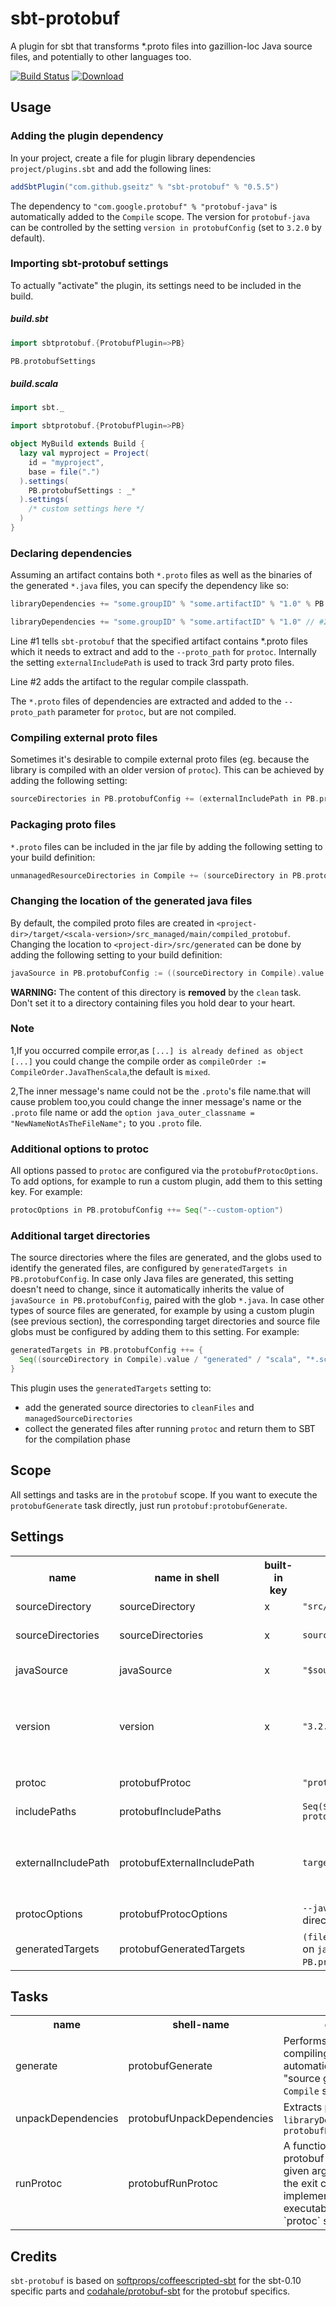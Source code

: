 # sbt-protobuf
A plugin for sbt that transforms *.proto files into gazillion-loc Java source files, and potentially to other languages too.

[![Build Status](https://travis-ci.org/sbt/sbt-protobuf.svg?branch=master)](https://travis-ci.org/sbt/sbt-protobuf)
[ ![Download](https://api.bintray.com/packages/sbt/sbt-plugin-releases/sbt-protobuf/images/download.svg) ](https://bintray.com/sbt/sbt-plugin-releases/sbt-protobuf/_latestVersion)

## Usage

### Adding the plugin dependency
In your project, create a file for plugin library dependencies `project/plugins.sbt` and add the following lines:

```scala
addSbtPlugin("com.github.gseitz" % "sbt-protobuf" % "0.5.5")
```

The dependency to `"com.google.protobuf" % "protobuf-java"` is automatically added to the `Compile` scope.
The version for `protobuf-java` can be controlled by the setting `version in protobufConfig` (set to `3.2.0` by default).

### Importing sbt-protobuf settings
To actually "activate" the plugin, its settings need to be included in the build.

##### build.sbt

```scala
import sbtprotobuf.{ProtobufPlugin=>PB}

PB.protobufSettings
```

##### build.scala

```scala
import sbt._

import sbtprotobuf.{ProtobufPlugin=>PB}

object MyBuild extends Build {
  lazy val myproject = Project(
    id = "myproject",
    base = file(".")
  ).settings(
    PB.protobufSettings : _*
  ).settings(
    /* custom settings here */
  )
}
```


### Declaring dependencies
Assuming an artifact contains both `*.proto` files as well as the binaries of the generated `*.java` files, you can specify the dependency like so:

```scala
libraryDependencies += "some.groupID" % "some.artifactID" % "1.0" % PB.protobufConfig.name // #1

libraryDependencies += "some.groupID" % "some.artifactID" % "1.0" // #2
```

Line #1 tells `sbt-protobuf` that the specified artifact contains *.proto files which it needs to extract and add to the `--proto_path` for `protoc`.
Internally the setting `externalIncludePath` is used to track 3rd party proto files.

Line #2 adds the artifact to the regular compile classpath.

The `*.proto` files of dependencies are extracted and added to the `--proto_path` parameter for `protoc`, but are not compiled.

### Compiling external proto files
Sometimes it's desirable to compile external proto files (eg. because the library is compiled with an older version of `protoc`).
This can be achieved by adding the following setting:

```scala
sourceDirectories in PB.protobufConfig += (externalIncludePath in PB.protobufConfig).value
```

### Packaging proto files
`*.proto` files can be included in the jar file by adding the following setting to your build definition:

```scala
unmanagedResourceDirectories in Compile += (sourceDirectory in PB.protobufConfig).value
```

### Changing the location of the generated java files
By default, the compiled proto files are created in `<project-dir>/target/<scala-version>/src_managed/main/compiled_protobuf`. Changing the location to `<project-dir>/src/generated` can be done by adding the following setting to your build definition:

```scala
javaSource in PB.protobufConfig := ((sourceDirectory in Compile).value / "generated")
```

**WARNING:** The content of this directory is **removed** by the `clean` task. Don't set it to a directory containing files you hold dear to your heart.

### Note

1,If you occurred compile error,as ```[...] is already defined as object [...]``` you could change the compile order
as ```compileOrder := CompileOrder.JavaThenScala```,the default is ```mixed```.

2,The inner message's name could not be the ```.proto```'s file name.that will cause problem too,you could change the inner message's name or the ```.proto``` file name or add the ```option java_outer_classname = "NewNameNotAsTheFileName";``` to you ```.proto``` file.

### Additional options to protoc
All options passed to `protoc` are configured via the `protobufProtocOptions`. To add options, for example to run a custom plugin, add them to this setting key. For example:

```scala
protocOptions in PB.protobufConfig ++= Seq("--custom-option")
```

### Additional target directories
The source directories where the files are generated, and the globs used to identify the generated files, are configured by `generatedTargets in PB.protobufConfig`.
In case only Java files are generated, this setting doesn't need to change, since it automatically inherits the value of `javaSource in PB.protobufConfig`, paired with the glob `*.java`.
In case other types of source files are generated, for example by using a custom plugin (see previous section), the corresponding target directories and source file globs must be configured by adding them to this setting. For example:

```scala
generatedTargets in PB.protobufConfig ++= {
  Seq((sourceDirectory in Compile).value / "generated" / "scala", "*.scala")
}
```

This plugin uses the `generatedTargets` setting to:
- add the generated source directories to `cleanFiles` and `managedSourceDirectories`
- collect the generated files after running `protoc` and return them to SBT for the compilation phase

## Scope
All settings and tasks are in the `protobuf` scope. If you want to execute the `protobufGenerate` task directly, just run `protobuf:protobufGenerate`.



## Settings

<table>
<tr><th>name</th><th>name in shell</th><th>built-in key</th><th>default</th><th>description</th></tr>
<tr>
    <td>sourceDirectory</td>
    <td>sourceDirectory</td>
    <td>x</td>
    <td><code>"src/main/protobuf"</code></td>
    <td>Path containing *.proto files.</td>
</tr>
<tr>
    <td>sourceDirectories</td>
    <td>sourceDirectories</td>
    <td>x</td>
    <td><code>sourceDirectory</code></td>
    <td>This setting is used to collect all directories containing *.proto files to compile</td>
</tr>
<tr>
    <td>javaSource</td>
    <td>javaSource</td>
    <td>x</td>
    <td><code>"$sourceManaged/compiled_protobuf"</code></td>
    <td>Path for the generated *.java files.</td>
</tr>
<tr>
    <td>version</td>
    <td>version</td>
    <td>x</td>
    <td><code>"3.2.0"</code></td>
    <td>Which version of the protobuf library should be used. A dependency to <code>"com.google.protobuf" % "protobuf-java" % "$version"</code> is automatically added to <code>libraryDependencies</td>
</tr>
<tr>
    <td>protoc</td>
    <td>protobufProtoc</td>
    <td></td>
    <td><code>"protoc"</code></td><td>The path to the 'protoc' executable.</td>
</tr>
<tr>
    <td>includePaths</td>
    <td>protobufIncludePaths</td>
    <td></td>
    <td><code>Seq($generated-source, protobufExternalIncludePath)</code></td><td>The path for additional *.proto files.</td>
</tr>
<tr>
    <td>externalIncludePath</td>
    <td>protobufExternalIncludePath</td>
    <td></td>
    <td><code>target/protobuf_external</code></td><td>The path to which <code>protobuf:libraryDependencies</code> are extracted and which is used as <code>protobuf:protobufIncludePath</code> for <code>protoc</code></td>
</tr>
<tr>
    <td>protocOptions</td>
    <td>protobufProtocOptions</td>
    <td></td>
    <td><code>--java_out=</code>[java generated source directory from <code>generatedTargets</code>]</td>
    <td>the list of options passed to the <code>protoc</code> binary</td>
</tr>
<tr>
    <td>generatedTargets</td>
    <td>protobufGeneratedTargets</td>
    <td></td>
    <td><code>(file(</code>java source directory based on <code>javaSource in PB.protobufConfig</code>), <code>"*.java")</code></td>
    <td>the list of target directories and source file globs for the generated files</td>
</tr>
</table>

## Tasks

<table>
<tr><th>name</th><th>shell-name</th><th>description</th></tr>
<tr><td>generate</td><td>protobufGenerate</td><td>Performs the hardcore compiling action and is automatically executed as a "source generator" in the <code>Compile</code> scope.</td></tr>
<tr><td>unpackDependencies</td><td>protobufUnpackDependencies</td><td>Extracts proto files from <code>libraryDependencies</code> into <code>protobufExternalInludePatch</code></td></tr>
<tr>
    <td>runProtoc</td>
    <td>protobufRunProtoc</td>
    <td>A function that executes the protobuf compiler with the given arguments,
    returning the exit code. The default implementation runs the executable referenced by the `protoc` setting.</td>
</tr>

</table>

## Credits
`sbt-protobuf` is based on [softprops/coffeescripted-sbt](https://github.com/softprops/coffeescripted-sbt) for the sbt-0.10 specific parts and [codahale/protobuf-sbt](https://github.com/codahale/protobuf-sbt) for the protobuf specifics.
